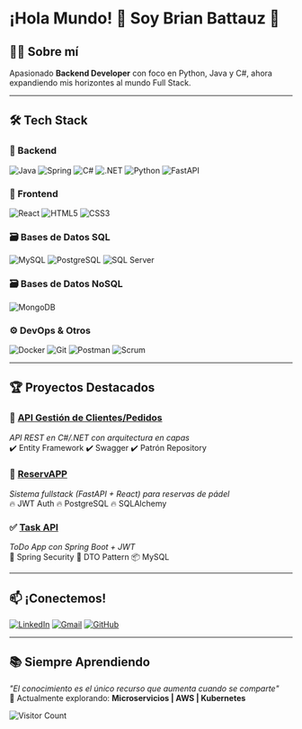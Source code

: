 
# ¡Hola Mundo! 👋 Soy Brian Battauz 🚀

## 👨‍💻 Sobre mí  
Apasionado **Backend Developer** con foco en Python, Java y C#, ahora expandiendo mis horizontes al mundo Full Stack.

---

## 🛠️ Tech Stack  

### 🔧 Backend  
![Java](https://img.shields.io/badge/Java-ED8B00?style=for-the-badge&logo=openjdk&logoColor=white)
![Spring](https://img.shields.io/badge/Spring-6DB33F?style=for-the-badge&logo=spring&logoColor=white)
![C#](https://img.shields.io/badge/C%23-239120?style=for-the-badge&logo=c-sharp&logoColor=white)
![.NET](https://img.shields.io/badge/.NET-512BD4?style=for-the-badge&logo=dotnet&logoColor=white)
![Python](https://img.shields.io/badge/Python-3776AB?style=for-the-badge&logo=python&logoColor=white)
![FastAPI](https://img.shields.io/badge/FastAPI-009688?style=for-the-badge&logo=fastapi&logoColor=white)

### 🎨 Frontend  
![React](https://img.shields.io/badge/React-61DAFB?style=for-the-badge&logo=react&logoColor=black)
![HTML5](https://img.shields.io/badge/HTML5-E34F26?style=for-the-badge&logo=html5&logoColor=white)
![CSS3](https://img.shields.io/badge/CSS3-1572B6?style=for-the-badge&logo=css3&logoColor=white)

### 🗃️ Bases de Datos SQL
![MySQL](https://img.shields.io/badge/MySQL-4479A1?style=for-the-badge&logo=mysql&logoColor=white)
![PostgreSQL](https://img.shields.io/badge/PostgreSQL-316192?style=for-the-badge&logo=postgresql&logoColor=white)
![SQL Server](https://img.shields.io/badge/SQL_Server-CC2927?style=for-the-badge&logo=microsoft-sql-server&logoColor=white)

### 🗃️ Bases de Datos NoSQL
![MongoDB](https://img.shields.io/badge/-MongoDB-13aa52?style=for-the-badge&logo=mongodb&logoColor=white)

### ⚙️ DevOps & Otros  
![Docker](https://img.shields.io/badge/Docker-2496ED?style=for-the-badge&logo=docker&logoColor=white)
![Git](https://img.shields.io/badge/Git-F05032?style=for-the-badge&logo=git&logoColor=white)
![Postman](https://img.shields.io/badge/Postman-FF6C37?style=for-the-badge&logo=postman&logoColor=white)
![Scrum](https://img.shields.io/badge/Scrum-6DB33F?style=for-the-badge&logo=scrumalliance&logoColor=white)

---

## 🏆 Proyectos Destacados  

### 🛒 [API Gestión de Clientes/Pedidos](https://github.com/Brian13b/SistemaGestionClientesPedidosAPI)  
_API REST en C#/.NET con arquitectura en capas_  
✔️ Entity Framework ✔️ Swagger ✔️ Patrón Repository  

### 🎾 [ReservAPP](https://github.com/Brian13b/ReservAPP-frontend)  
_Sistema fullstack (FastAPI + React) para reservas de pádel_  
🔥 JWT Auth 🔥 PostgreSQL 🔥 SQLAlchemy  

### ✅ [Task API](https://github.com/Brian13b/tasks-api.git)  
_ToDo App con Spring Boot + JWT_  
🔐 Spring Security 🧩 DTO Pattern 📦 MySQL  

---

## 📫 ¡Conectemos!  

[![LinkedIn](https://img.shields.io/badge/LinkedIn-0077B5?style=for-the-badge&logo=linkedin&logoColor=white)](https://www.linkedin.com/in/brian-battauz-75691a217/)
[![Gmail](https://img.shields.io/badge/Gmail-D14836?style=for-the-badge&logo=gmail&logoColor=white)](mailto:brian.nbattauz@gmail.com)
[![GitHub](https://img.shields.io/badge/GitHub-100000?style=for-the-badge&logo=github&logoColor=white)](https://github.com/Brian13b)

---

## 📚 Siempre Aprendiendo  
_"El conocimiento es el único recurso que aumenta cuando se comparte"_  
🔭 Actualmente explorando: **Microservicios | AWS | Kubernetes** 

![Visitor Count](https://komarev.com/ghpvc/?username=Brian13b&color=blueviolet&style=flat-square)
